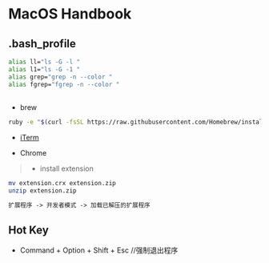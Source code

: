 # MacOS Handbook

## .bash_profile
```sh
alias ll="ls -G -l "
alias l1="ls -G -1 "
alias grep="grep -n --color "
alias fgrep="fgrep -n --color "
```

## 
* brew
```sh
ruby -e "$(curl -fsSL https://raw.githubusercontent.com/Homebrew/install/master/install)"
```

* [iTerm](https://www.cnblogs.com/soyxiaobi/p/9695931.html)

* Chrome
> * install extension
```sh
mv extension.crx extension.zip
unzip extension.zip
```
```md
扩展程序 -> 开发者模式 -> 加载已解压的扩展程序
```


## Hot Key
* Command + Option + Shift + Esc //强制退出程序
